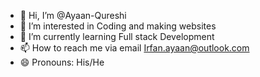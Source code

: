 - 👋 Hi, I’m @Ayaan-Qureshi
- 👀 I’m interested in Coding and making websites
- 🌱 I’m currently learning Full stack Development
- 📫 How to reach me via email Irfan.ayaan@outlook.com
- 😄 Pronouns: His/He

<!---
Ayaan-Qureshi/Ayaan-Qureshi is a ✨ special ✨ repository because its `README.md` (this file) appears on your GitHub profile.
You can click the Preview link to take a look at your changes.
--->
